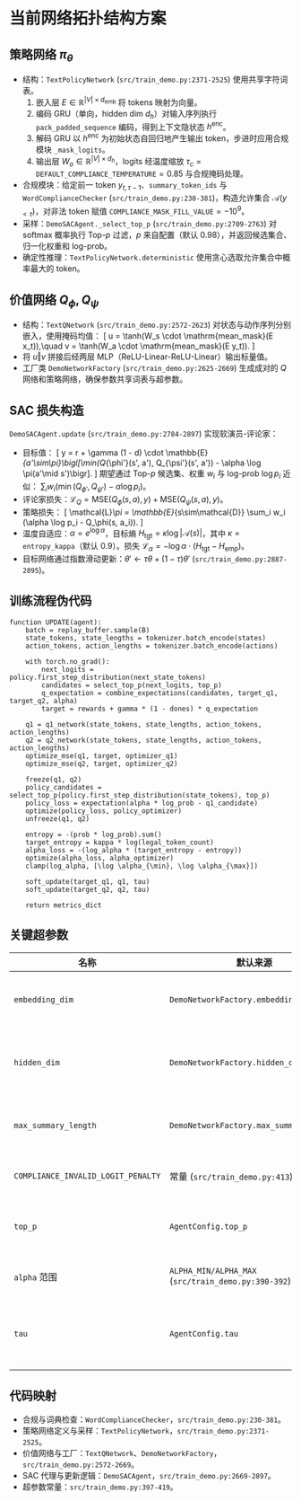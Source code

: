 # 当前网络拓扑结构方案

## 策略网络 $\pi_\theta$
- 结构：`TextPolicyNetwork` (`src/train_demo.py:2371-2525`) 使用共享字符词表。
  1. 嵌入层 $E \in \mathbb{R}^{|V|\times d_{\text{emb}}}$ 将 tokens 映射为向量。
  2. 编码 GRU（单向，hidden dim $d_h$）对输入序列执行 `pack_padded_sequence` 编码，得到上下文隐状态 $h^{\text{enc}}$。
  3. 解码 GRU 以 $h^{\text{enc}}$ 为初始状态自回归地产生输出 token，步进时应用合规模块 `_mask_logits`。
  4. 输出层 $W_o \in \mathbb{R}^{|V|\times d_h}$，logits 经温度缩放 $\tau_c = \texttt{DEFAULT\_COMPLIANCE\_TEMPERATURE} = 0.85$ 与合规掩码处理。
- 合规模块：给定前一 token $y_{t,\tau-1}$、`summary_token_ids` 与 `WordComplianceChecker` (`src/train_demo.py:230-381`)，构造允许集合 $\mathcal{A}(y_{<\tau})$，对非法 token 赋值 $\texttt{COMPLIANCE\_MASK\_FILL\_VALUE}=-10^9$。
- 采样：`DemoSACAgent._select_top_p` (`src/train_demo.py:2709-2763`) 对 softmax 概率执行 Top-$p$ 过滤，$p$ 来自配置（默认 0.98），并返回候选集合、归一化权重和 log-prob。
- 确定性推理：`TextPolicyNetwork.deterministic` 使用贪心选取允许集合中概率最大的 token。

## 价值网络 $Q_\phi, Q_\psi$
- 结构：`TextQNetwork` (`src/train_demo.py:2572-2623`) 对状态与动作序列分别嵌入，使用掩码均值：
  \[
  u = \tanh(W_s \cdot \mathrm{mean\_mask}(E x_t)),\quad
  v = \tanh(W_a \cdot \mathrm{mean\_mask}(E y_t)).
  \]
- 将 $u \Vert v$ 拼接后经两层 MLP（ReLU-Linear-ReLU-Linear）输出标量值。
- 工厂类 `DemoNetworkFactory` (`src/train_demo.py:2625-2669`) 生成成对的 $Q$ 网络和策略网络，确保参数共享词表与超参数。

## SAC 损失构造
`DemoSACAgent.update` (`src/train_demo.py:2784-2897`) 实现软演员-评论家：
- 目标值：
  \[
  y = r + \gamma (1 - d) \cdot \mathbb{E}_{a'\sim\pi}\bigl[\min(Q_{\phi'}(s', a'), Q_{\psi'}(s', a')) - \alpha \log \pi(a'\mid s')\bigr].
  \]
  期望通过 Top-$p$ 候选集、权重 $w_i$ 与 log-prob $\log p_i$ 近似：
  $\sum_i w_i (\min(Q_{\phi'},Q_{\psi'}) - \alpha \log p_i)$。
- 评论家损失：$\mathcal{L}_{Q} = \mathrm{MSE}(Q_\phi(s,a), y) + \mathrm{MSE}(Q_\psi(s,a), y)$。
- 策略损失：
  \[
  \mathcal{L}_\pi = \mathbb{E}_{s\sim\mathcal{D}} \sum_i w_i (\alpha \log p_i - Q_\phi(s, a_i)).
  \]
- 温度自适应：$\alpha = e^{\log \alpha}$，目标熵 $H_{\text{tgt}} = \kappa \log |\mathcal{A}(s)|$，其中 $\kappa = \texttt{entropy\_kappa}$（默认 0.9）。损失
  $\mathcal{L}_\alpha = -\log\alpha \cdot (H_{\text{tgt}} - H_{\text{emp}})$。
- 目标网络通过指数滑动更新：$\theta' \leftarrow \tau \theta + (1-\tau) \theta'$ (`src/train_demo.py:2887-2895`)。

## 训练流程伪代码
```pseudo
function UPDATE(agent):
    batch = replay_buffer.sample(B)
    state_tokens, state_lengths = tokenizer.batch_encode(states)
    action_tokens, action_lengths = tokenizer.batch_encode(actions)

    with torch.no_grad():
        next_logits = policy.first_step_distribution(next_state_tokens)
        candidates = select_top_p(next_logits, top_p)
        q_expectation = combine_expectations(candidates, target_q1, target_q2, alpha)
        target = rewards + gamma * (1 - dones) * q_expectation

    q1 = q1_network(state_tokens, state_lengths, action_tokens, action_lengths)
    q2 = q2_network(state_tokens, state_lengths, action_tokens, action_lengths)
    optimize_mse(q1, target, optimizer_q1)
    optimize_mse(q2, target, optimizer_q2)

    freeze(q1, q2)
    policy_candidates = select_top_p(policy.first_step_distribution(state_tokens), top_p)
    policy_loss = expectation(alpha * log_prob - q1_candidate)
    optimize(policy_loss, policy_optimizer)
    unfreeze(q1, q2)

    entropy = -(prob * log_prob).sum()
    target_entropy = kappa * log(legal_token_count)
    alpha_loss = -(log_alpha * (target_entropy - entropy))
    optimize(alpha_loss, alpha_optimizer)
    clamp(log_alpha, [\log \alpha_{\min}, \log \alpha_{\max}])

    soft_update(target_q1, q1, tau)
    soft_update(target_q2, q2, tau)

    return metrics_dict
```

## 关键超参数
| 名称 | 默认来源 | 值/含义 |
| --- | --- | --- |
| `embedding_dim` | `DemoNetworkFactory.embedding_dim` | 字符嵌入维度，示例配置 96。 |
| `hidden_dim` | `DemoNetworkFactory.hidden_dim` | GRU/MLP 隐状态维度，示例配置 128。 |
| `max_summary_length` | `DemoNetworkFactory.max_summary_length` | 策略输出最大 token 长度。 |
| `COMPLIANCE_INVALID_LOGIT_PENALTY` | 常量 (`src/train_demo.py:413`) | 12.0，非法 token 罚分。 |
| `top_p` | `AgentConfig.top_p` | 默认 0.98，用于候选截断。 |
| `alpha` 范围 | `ALPHA_MIN/ALPHA_MAX` (`src/train_demo.py:390-392`) | $[10^{-4}, 2]$，更新时夹紧。 |
| `tau` | `AgentConfig.tau` | 软更新 EMA 系数，模板默认 0.01。 |

## 代码映射
- 合规与词典检查：`WordComplianceChecker`，`src/train_demo.py:230-381`。
- 策略网络定义与采样：`TextPolicyNetwork`，`src/train_demo.py:2371-2525`。
- 价值网络与工厂：`TextQNetwork`、`DemoNetworkFactory`，`src/train_demo.py:2572-2669`。
- SAC 代理与更新逻辑：`DemoSACAgent`，`src/train_demo.py:2669-2897`。
- 超参数常量：`src/train_demo.py:397-419`。
